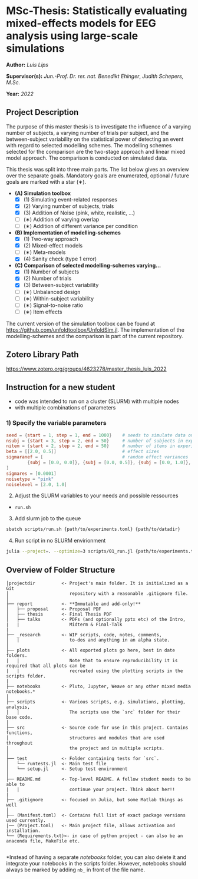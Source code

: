 # **MSc-Thesis:** Statistically evaluating mixed-effects models for EEG analysis using large-scale simulations
**Author:** *Luis Lips*

**Supervisor(s):** *Jun.-Prof. Dr. rer. nat. Benedikt Ehinger*, *Judith Schepers, M.Sc.*

**Year:** *2022*

## Project Description
The purpose of this master thesis is to investigate the influence of a varying number of subjects, a varying number of trials per subject, and the between-subject variability on the statistical power of detecting an event with regard to selected modelling schemes. The modelling schemes selected for the comparison are the two-stage approach and linear mixed model approach. The comparison is conducted on simulated data.

This thesis was split into three main parts. The list below gives an overview over the separate goals. Mandatory goals are enumerated, optional / future goals are marked with a star (∗).

- **(A) Simulation toolbox**
	- [x] \(1) Simulating event-related responses
	- [x] \(2) Varying number of subjects, trials
	- [x] \(3) Addition of Noise (pink, white, realistic, ...)
	- [ ] \(∗) Addition of varying overlap
	- [ ] \(∗) Addition of different variance per condition
- **(B) Implementation of modelling-schemes**
	- [x] \(1) Two-way approach
	- [x] \(2) Mixed-effect models
	- [ ] \(∗) Meta-models
	- [x] \(4) Sanity check (type 1 error)
- **(C) Comparison of selected modelling-schemes varying...**
	- [x] \(1) Number of subjects
	- [x] \(2) Number of trials
	- [x] \(3) Between-subject variability
	- [ ] \(∗) Unbalanced design
	- [ ] \(∗) Within-subject variability
	- [ ] \(∗) Signal-to-noise ratio
	- [ ] \(∗) Item effects

The current version of the simulation toolbox can be found at https://github.com/unfoldtoolbox/UnfoldSim.jl.
The implementation of the modelling-schemes and the comparison is part of the current repository.

## Zotero Library Path
https://www.zotero.org/groups/4623278/master_thesis_luis_2022

## Instruction for a new student
- code was intended to run on a cluster (SLURM) with multiple nodes
- with multiple combinations of parameters

### 1) Specify the variable parameters

```TOML
seed = {start = 1, step = 1, end = 1000} 	# seeds to simulate data on
nsubj = {start = 3, step = 2, end = 50}  	# number of subjects in experiment design
nitem = {start = 2, step = 2, end = 50}		# number of items in experiment design
beta = [[2.0, 0.5]]							# effect sizes
sigmaranef = [								# random effect variances 
        {subj = [0.0, 0.0]}, {subj = [0.0, 0.5]}, {subj = [0.0, 1.0]},
]
sigmares = [0.0001]
noisetype = "pink"
noiselevel = [2.0, 1.0]
```

2) Adjust the SLURM variables to your needs and possible ressources
- `run.sh`

3) Add slurm job to the queue
```bash
sbatch scripts/run.sh {path/to/experiments.toml} {path/to/datadir}
```

4) Run script in no SLURM envirionment
```bash
julia --project=. --optimize=3 scripts/01_run.jl {path/to/experiments.toml} {path/to/datadir}
```

## Overview of Folder Structure 

```
│projectdir          <- Project's main folder. It is initialized as a Git
│                       repository with a reasonable .gitignore file.
│
├── report           <- **Immutable and add-only!**
│   ├── proposal     <- Proposal PDF
│   ├── thesis       <- Final Thesis PDF
│   ├── talks        <- PDFs (and optionally pptx etc) of the Intro,
|   |                   Midterm & Final-Talk
|
├── _research        <- WIP scripts, code, notes, comments,
│   |                   to-dos and anything in an alpha state.
│
├── plots            <- All exported plots go here, best in date folders.
|   |                   Note that to ensure reproducibility it is required that all plots can be
|   |                   recreated using the plotting scripts in the scripts folder.
|
├── notebooks        <- Pluto, Jupyter, Weave or any other mixed media notebooks.*
│
├── scripts          <- Various scripts, e.g. simulations, plotting, analysis,
│   │                   The scripts use the `src` folder for their base code.
│
├── src              <- Source code for use in this project. Contains functions,
│                       structures and modules that are used throughout
│                       the project and in multiple scripts.
│
├── test             <- Folder containing tests for `src`.
│   └── runtests.jl  <- Main test file
│   └── setup.jl     <- Setup test environment
│
├── README.md        <- Top-level README. A fellow student needs to be able to
|   |                   continue your project. Think about her!!
|
├── .gitignore       <- focused on Julia, but some Matlab things as well
│
├── (Manifest.toml)  <- Contains full list of exact package versions used currently.
|── (Project.toml)   <- Main project file, allows activation and installation.
└── (Requirements.txt)<- in case of python project - can also be an anaconda file, MakeFile etc.
                        
```

\*Instead of having a separate *notebooks* folder, you can also delete it and integrate your notebooks in the scripts folder. However, notebooks should always be marked by adding `nb_` in front of the file name.